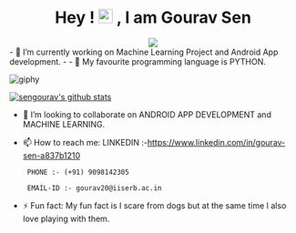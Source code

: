 


<!--
**sengourav/sengourav** is a ✨ _special_ ✨ repository because its `README.md` (this file) appears on your GitHub profile.
### Hi there 👋 My name is Gourav Sen
Here are some ideas to get you started:
-->


<div align="center">
  <h1 align="center">Hey ! <img src="https://media.giphy.com/media/hvRJCLFzcasrR4ia7z/giphy.gif" width="25px"> , I am Gourav Sen</h1>
  <img src="[](https://www.dreamstime.com/web-development-coding-programming-internet-technology-business-concept-web-development-coding-programming-internet-technology-image122741764)"/>
  
</div>
- 🔭 I’m currently working on Machine Learning Project and Android App development.
- 
- 🌱 My favourite programming language is PYTHON. 

![giphy](https://user-images.githubusercontent.com/107364930/230797037-e6b7037f-6934-433e-85b9-15e35f1d6166.gif)


[![sengourav's github stats](https://github-readme-stats.vercel.app/api?username=sengourav&count_private=true&show_icons=true&theme=radical&hide_rank=false)](https://github.com/anuraghazra/github-readme-stats)

- 👯 I’m looking to collaborate on ANDROID APP DEVELOPMENT and MACHINE LEARNING.
<!--
- 🤔 I’m looking for help with 
- 💬 Ask me about 
- 😄 Pronouns: 
-->
- 📫 How to reach me: 
       LINKEDIN :-https://www.linkedin.com/in/gourav-sen-a837b1210

       PHONE :- (+91) 9098142305
       
       EMAIL-ID :- gourav20@iiserb.ac.in

- ⚡ Fun fact: My fun fact is I scare from dogs but at the same time I also love playing with them.

